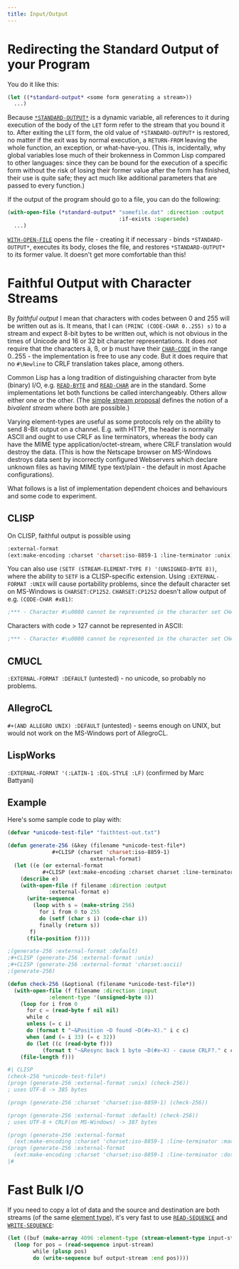 ```yaml
---
title: Input/Output
---
```


<a name="redir"></a>

# Redirecting the Standard Output of your Program

You do it like this:

~~~lisp
(let ((*standard-output* <some form generating a stream>))
  ...)
~~~

Because
[`*STANDARD-OUTPUT*`](http://www.lispworks.com/documentation/HyperSpec/Body/v_debug_.htm)
is a dynamic variable, all references to it during execution of the body of the
`LET` form refer to the stream that you bound it to. After exiting the `LET`
form, the old value of `*STANDARD-OUTPUT*` is restored, no matter if the exit
was by normal execution, a `RETURN-FROM` leaving the whole function, an
exception, or what-have-you. (This is, incidentally, why global variables lose
much of their brokenness in Common Lisp compared to other languages: since they
can be bound for the execution of a specific form without the risk of losing
their former value after the form has finished, their use is quite safe; they
act much like additional parameters that are passed to every function.)

If the output of the program should go to a file, you can do the following:

~~~lisp
(with-open-file (*standard-output* "somefile.dat" :direction :output
                                   :if-exists :supersede)
  ...)
~~~

[`WITH-OPEN-FILE`](http://www.lispworks.com/documentation/HyperSpec/Body/m_w_open.htm)
opens the file - creating it if necessary - binds `*STANDARD-OUTPUT*`, executes
its body, closes the file, and restores `*STANDARD-OUTPUT*` to its former
value. It doesn't get more comfortable than this!<a name="faith"></a>

# Faithful Output with Character Streams

By _faithful output_ I mean that characters with codes between 0 and 255 will be
written out as is. It means, that I can `(PRINC (CODE-CHAR 0..255) s)` to a
stream and expect 8-bit bytes to be written out, which is not obvious in the
times of Unicode and 16 or 32 bit character representations. It does _not_
require that the characters ä, ß, or þ must have their
[`CHAR-CODE`](http://www.lispworks.com/documentation/HyperSpec/Body/f_char_c.htm)
in the range 0..255 - the implementation is free to use any code. But it does
require that no `#\Newline` to CRLF translation takes place, among others.

Common Lisp has a long tradition of distinguishing character from byte (binary)
I/O,
e.g. [`READ-BYTE`](http://www.lispworks.com/documentation/HyperSpec/Body/f_rd_by.htm)
and
[`READ-CHAR`](http://www.lispworks.com/documentation/HyperSpec/Body/f_rd_cha.htm)
are in the standard. Some implementations let both functions be called
interchangeably. Others allow either one or the other. (The
[simple stream proposal](http://ww.telent.net/cliki/simple-stream) defines the
notion of a _bivalent stream_ where both are possible.)

Varying element-types are useful as some protocols rely on the ability to send
8-Bit output on a channel. E.g. with HTTP, the header is normally ASCII and
ought to use CRLF as line terminators, whereas the body can have the MIME type
application/octet-stream, where CRLF translation would destroy the data. (This
is how the Netscape browser on MS-Windows destroys data sent by incorrectly
configured Webservers which declare unknown files as having MIME type
text/plain - the default in most Apache configurations).

 What follows is a list of implementation dependent choices and behaviours and some code to experiment.

## CLISP

On CLISP, faithful output is possible using

~~~lisp
:external-format
(ext:make-encoding :charset 'charset:iso-8859-1 :line-terminator :unix)
~~~

You can also use `(SETF (STREAM-ELEMENT-TYPE F) '(UNSIGNED-BYTE 8))`, where the
ability to `SETF` is a CLISP-specific extension. Using `:EXTERNAL-FORMAT :UNIX`
will cause portability problems, since the default character set on MS-Windows
is `CHARSET:CP1252`. `CHARSET:CP1252` doesn't allow output of e.g. `(CODE-CHAR
#x81)`:

~~~lisp
;*** - Character #\u0080 cannot be represented in the character set CHARSET:CP1252
~~~

Characters with code > 127 cannot be represented in ASCII:

~~~lisp
;*** - Character #\u0080 cannot be represented in the character set CHARSET:ASCII
~~~

## CMUCL

`:EXTERNAL-FORMAT :DEFAULT` (untested) - no unicode, so probably no problems.

## AllegroCL

`#+(AND ALLEGRO UNIX) :DEFAULT` (untested) - seems enough on UNIX, but would not
work on the MS-Windows port of AllegroCL.

## LispWorks

`:EXTERNAL-FORMAT '(:LATIN-1 :EOL-STYLE :LF)` (confirmed by Marc Battyani)

## Example

Here's some sample code to play with:

~~~lisp
(defvar *unicode-test-file* "faithtest-out.txt")

(defun generate-256 (&key (filename *unicode-test-file*)
			  #+CLISP (charset 'charset:iso-8859-1)
                          external-format)
  (let ((e (or external-format
	       #+CLISP (ext:make-encoding :charset charset :line-terminator :unix))))
    (describe e)
    (with-open-file (f filename :direction :output
		     :external-format e)
      (write-sequence
        (loop with s = (make-string 256)
	      for i from 0 to 255
	      do (setf (char s i) (code-char i))
	      finally (return s))
       f)
      (file-position f))))

;(generate-256 :external-format :default)
;#+CLISP (generate-256 :external-format :unix)
;#+CLISP (generate-256 :external-format 'charset:ascii)
;(generate-256)

(defun check-256 (&optional (filename *unicode-test-file*))
  (with-open-file (f filename :direction :input
		     :element-type '(unsigned-byte 8))
    (loop for i from 0
	  for c = (read-byte f nil nil)
	  while c
	  unless (= c i)
	  do (format t "~&Position ~D found ~D(#x~X)." i c c)
	  when (and (= i 33) (= c 32))
	  do (let ((c (read-byte f)))
	       (format t "~&Resync back 1 byte ~D(#x~X) - cause CRLF?." c c) ))
    (file-length f)))

#| CLISP
(check-256 *unicode-test-file*)
(progn (generate-256 :external-format :unix) (check-256))
; uses UTF-8 -> 385 bytes

(progn (generate-256 :charset 'charset:iso-8859-1) (check-256))

(progn (generate-256 :external-format :default) (check-256))
; uses UTF-8 + CRLF(on MS-Windows) -> 387 bytes

(progn (generate-256 :external-format
  (ext:make-encoding :charset 'charset:iso-8859-1 :line-terminator :mac)) (check-256))
(progn (generate-256 :external-format
  (ext:make-encoding :charset 'charset:iso-8859-1 :line-terminator :dos)) (check-256))
|#
~~~

<a name="bulk"></a>

# Fast Bulk I/O

If you need to copy a lot of data and the source and destination are both
streams (of the same
[element type](http://www.lispworks.com/documentation/HyperSpec/Body/26_glo_e.htm#element_type)),
it's very fast to use
[`READ-SEQUENCE`](http://www.lispworks.com/documentation/HyperSpec/Body/f_rd_seq.htm)
and
[`WRITE-SEQUENCE`](http://www.lispworks.com/documentation/HyperSpec/Body/f_wr_seq.htm):

~~~lisp
(let ((buf (make-array 4096 :element-type (stream-element-type input-stream)))
  (loop for pos = (read-sequence input-stream)
        while (plusp pos)
        do (write-sequence buf output-stream :end pos))))
~~~
